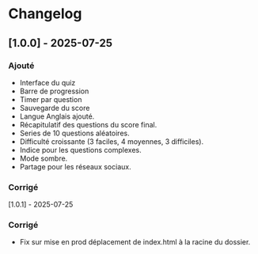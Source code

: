 # Changelog

## [1.0.0] - 2025-07-25
### Ajouté
- Interface du quiz
- Barre de progression
- Timer par question
- Sauvegarde du score
- Langue Anglais ajouté.
- Récapitulatif des questions du score final.
- Series de 10 questions aléatoires.
- Difficulté croissante (3 faciles, 4 moyennes, 3 difficiles).
- Indice pour les questions complexes.
- Mode sombre.
- Partage pour les réseaux sociaux.

### Corrigé

[1.0.1] - 2025-07-25

### Corrigé
- Fix sur mise en prod déplacement de index.html à la racine du dossier.